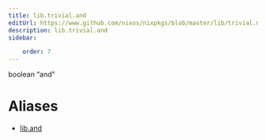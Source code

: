 ```yaml
---
title: lib.trivial.and
editUrl: https://www.github.com/nixos/nixpkgs/blob/master/lib/trivial.nix#L121C9
description: lib.trivial.and
sidebar:

    order: 7
---
```


boolean “and”


# Aliases

- [lib.and](/reference/liband)


